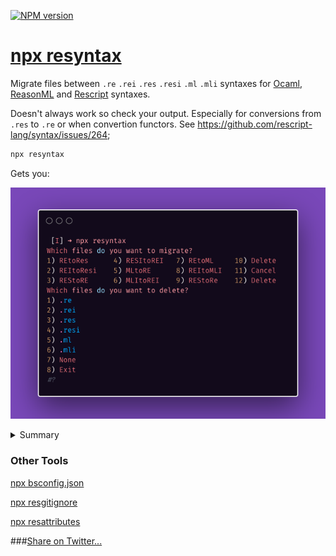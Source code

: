 [![NPM version](https://img.shields.io/npm/v/resyntax.svg?style=flat)](https://www.npmjs.com/package/resyntax)

# [npx resyntax](https://git.io/resyntax)

 Migrate files between `.re` `.rei` `.res` `.resi` `.ml` `.mli` syntaxes for [Ocaml](https://ocaml.org/),
 [ReasonML](https://git.io/reasonml) and [Rescript](https://rescript-lang.org/) syntaxes.

 Doesn't always work so check your output. Especially for conversions from `.res` to `.re` or when convertion functors. See https://github.com/rescript-lang/syntax/issues/264;

```sh
npx resyntax
```

Gets you:

![image](./resyntax.png)

<details>
<summary>Summary</summary>
```sh
 [I] ➜ npx resyntax
Which files do you want to migrate?
1) REtoRes      4) RESItoREI   7) REtoML     10) Delete
2) REItoResi    5) MLtoRE      8) REItoMLI   11) Cancel
3) REStoRE      6) MLItoREI    9) REStoRe    12) Delete
Which files do you want to delete?
1) .re
2) .rei
3) .res
4) .resi
5) .ml
6) .mli
7) None
8) Exit
#?
```
</details>


### Other Tools

[npx bsconfig.json](https://git.io/bsconfig.json)

[npx resgitignore](https://github.com/idkjs/resgitignore)

[npx resattributes](https://github.com/idkjs/resattributes)

###[Share on Twitter...](https://twitter.com/share?text=Quickly+switch+between+ReasonML,+OCaml,+Rescript+syntaxes+in+your+project+https://github.com/idkjs/resyntax)

